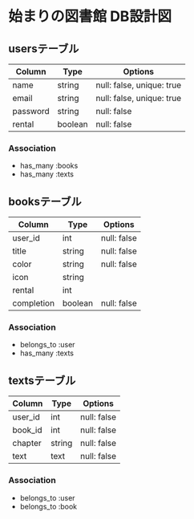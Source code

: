 # 始まりの図書館 DB設計図
## usersテーブル
|Column|Type|Options|
|------|----|-------|
|name|string|null: false, unique: true|
|email|string|null: false, unique: true|
|password|string|null: false|
|rental|boolean|null: false|
### Association
- has_many :books
- has_many :texts

## booksテーブル
|Column|Type|Options|
|------|----|-------|
|user_id|int|null: false|
|title|string|null: false|
|color|string|null: false|
|icon|string||
|rental|int||
|completion|boolean|null: false|
### Association
- belongs_to :user
- has_many :texts

## textsテーブル
|Column|Type|Options|
|------|----|-------|
|user_id|int|null: false|
|book_id|int|null: false|
|chapter|string|null: false|
|text|text|null: false|
### Association
- belongs_to :user
- belongs_to :book